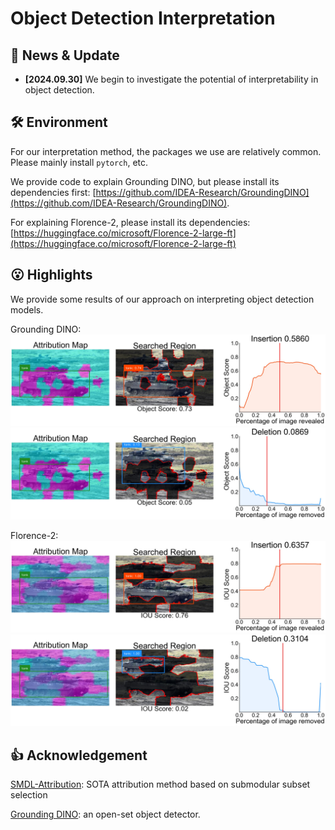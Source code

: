 # Object Detection Interpretation

## 📰 News & Update

- **[2024.09.30]** We begin to investigate the potential of interpretability in object detection.

## 🛠️ Environment

For our interpretation method, the packages we use are relatively common. Please mainly install `pytorch`, etc.

We provide code to explain Grounding DINO, but please install its dependencies first: [https://github.com/IDEA-Research/GroundingDINO](https://github.com/IDEA-Research/GroundingDINO).

For explaining Florence-2, please install its dependencies: [https://huggingface.co/microsoft/Florence-2-large-ft](https://huggingface.co/microsoft/Florence-2-large-ft)


## 😮 Highlights

We provide some results of our approach on interpreting object detection models.

Grounding DINO:
![](images/groundingdino_tank_insertion.jpg)
![](images/groundingdino_tank_deletion.jpg)

Florence-2:
![](images/florence-2_tank_insertion.jpg)
![](images/florence-2_tank_deletion.jpg)

## 👍 Acknowledgement

[SMDL-Attribution](https://github.com/RuoyuChen10/SMDL-Attribution): SOTA attribution method based on submodular subset selection

[Grounding DINO](https://github.com/IDEA-Research/GroundingDINO): an open-set object detector.